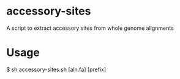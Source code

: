 # accessory-sites
A script to extract accessory sites from whole genome alignments

# Usage
$ sh accessory-sites.sh [aln.fa] [prefix]






